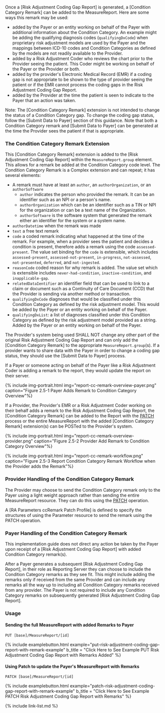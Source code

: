 Once a [Risk Adjustment Coding Gap Report] is generated, a [Condition Category Remark] can be added to the MeasureReport. Here are some ways this remark may be used:
 - added by the Payer or an entity working on behalf of the Payer with additional information about the Condition Category. An example might be adding the qualifying diagnosis codes (`qualifyingDxCode`) when proprietary risk adjustment models are used by the Payer and the mappings between ICD-10 codes and Condition Categories as defined by the models are not readily available to the Provider. 
 - added by a Risk Adjustment Coder who reviews the chart prior to the Provider seeing the patient. This Coder might be working on behalf of the Payer or the Provider or both.
 - added by the provider's Electronic Medical Record (EMR) if a coding gap is not appropriate to be shown to the type of provider seeing the patient or if the EMR cannot process the coding gaps in the Risk Adjustment Coding Gap Report.
 - added by the Provider at the time the patient is seen to indicate to the Payer that an action was taken.

Note: The [Condition Category Remark] extension is not intended to change the status of a Condition Category gap. To change the coding gap status, follow the [Submit Data to Payer] section of this guidance. Note that both a Condition Category remark and [Submit Data to Payer] can be generated at the time the Provider sees the patient if that is appropriate.

### The Condition Category Remark Extension
This [Condition Category Remark] extension is added to the [Risk Adjustment Coding Gap Report] within the `MeasureReport.group` element. This allows for a remark be added at the Condition Category code level. The Condition Category Remark is a Complex extension and can repeat; it has several elements:
- A remark must have at least an `author`, an `authorOrganization`, or an `authorSoftware`
    - `author` indicates the person who provided the remark. It can be an identifier such as an NPI or a person's name.
    - `authorOrganization` which can be an identifier such as a TIN or NPI for the organization or can be a text name of the Organization.
    - `authorSoftware` is the software system that generated the remark either an identifier for the system or a system name.
- `authorDatetime` when the remark was made
- `text` a free text remark
- `code` a coded remark indicating what happened at the time of the remark. For example, when a provider sees the patient and decides a condition is present, therefore adds a remark using the code `assessed-present`. The value set binding for the `code` is extensible, which includes `assessed-present`, `assessed-not-present`, `in-progress`, `not-assessed`, `not-presented`, `deferred`, and `not-ingested`.
- `reasonCode` coded reason for why remark is added. The value set which is extensible includes `never-had-condition`, `inactive-condition`, and `inapplicable-gap`.
- `relatedDataIentifier` an identifier field that can be used to link to a claim or document such as a Continuity of Care Document (CCD) that the Provider is sending via another method or transaction.
- `qualifyingDxCode` diagnoses that would be classified under this Condition Category as defined by the risk adjustment model. This would be added by the Payer or an entity working on behalf of the Payer.
- `qualifyingDxList`: a list of diagnoses classified under this Condition Category as defined by the risk adjustment model provided as a string. Added by the Payer or an entity working on behalf of the Payer. 

The Provider's system being used SHALL NOT change any other part of the original Risk Adjustment Coding Gap Report and can only add the [Condition Category Remark] to the appropriate `MeasureReport.group`(s).  If a provider wants to share data with the Payer in order to change a coding gap status, they should use the [Submit Data to Payer] process.  

If a Payer or someone acting on behalf of the Payer like a Risk Adjustment Coder is adding a remark to the report, they would update the report on their server.

{% include img-portrait.html img="report-cc-remark-overview-payer.png" caption="Figure 2.5-1 Payer Adds Remark to Condition Category Overview"%}

If a Provider, the Provider's EMR or a Risk Adjustment Coder working on their behalf adds a remark to the Risk Adjustment Coding Gap Report, the [Condition Category Remark] can be added to the Report with the [PATCH](https://www.hl7.org/fhir/http.html#patch) process or the entire MeasureReport with the added [Condition Category Remark] extension(s) can be POSTed to the Provider's system.

{% include img-portrait.html img="report-cc-remark-overview-provider.png" caption="Figure 2.5-2 Provider Add Remark to Condition Category Overview"%}

{% include img-portrait.html img="report-cc-remark-workflow.png" caption="Figure 2.5-3 Report Condition Category Remark Workflow when the Provider adds the Remark"%}

### Provider Handling of the Condition Category Remark

The Provider may choose to send the Condition Category remark only to the Payer using a light weight approach rather than sending the entire MeasureReport resource. They can do this using the [PATCH](https://www.hl7.org/fhir/http.html#patch) operation.

A [RA Parameters ccRemark Patch Profile] is defined to specify the structures of using the Parameter resource to send the remark using the PATCH operation. 

### Payer Handling of the Condition Category Remark
This implementation guide does not direct any action be taken by the Payer upon receipt of a [Risk Adjustment Coding Gap Report] with added Condition Category remark(s).

After a Payer generates a subsequent [Risk Adjustment Coding Gap Report], in their role as Reporting Server they can choose to include the Condition Category remarks as they see fit. This might include adding the remarks only if received from the same Provider and can include any remarks all the way up to including all Condition Category remarks received from any provider. The Payer is not required to include any Condition Category remarks on subsequently generated [Risk Adjustment Coding Gap Report].

### Usage

#### Sending the full MeasureReport with added Remarks to Payer
`PUT [base]/MeasureReport/[id]`

{% include examplebutton.html example="put-risk-adjustment-coding-gap-report-with-remark-example" b_title = "Click Here to See Example PUT Risk Adjustment Coding Gap Report with Remarks Added" %}

#### Using Patch to update the Payer's MeasureReport with Remarks
`PATCH [base]/MeasureReport/[id]`

{% include examplebutton.html example="patch-risk-adjustment-coding-gap-report-with-remark-example" b_title = "Click Here to See Example PATCH Risk Adjustment Coding Gap Report with Remarks" %}


{% include link-list.md %}


